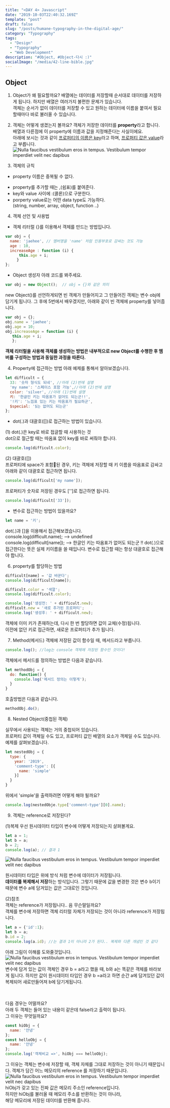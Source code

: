 ```yaml
---
title: "<DAY 4> Javascript"
date: "2019-10-03T22:40:32.169Z"
template: "post"
draft: false
slug: "/posts/humane-typography-in-the-digital-age/"
category: "Typography"
tags:
  - "Design"
  - "Typography"
  - "Web Development"
description: "#Object, #Object-다시 :)"
socialImage: "/media/42-line-bible.jpg"
---
```

## Object

1. Object가 왜 필요할까요?
배열에는 데이터를 저장할때 순서대로 데이터를 저장하게 됩니다. 하지만 배열은 여러가지 불편한 문제가 있습니다.
<br>객체는 순서가 없이 데이터를 저장할 수 있고 원하는 데이터에 이름을 붙여서 필요할때마다 바로 불러올 수 있습니다.

2. 객체는 어떻게 생겼는지 볼까요?
객체가 저장한 데이터를 **property**라고 합니다.  
배열과 다른점에 이 property에 이름과 값을 지정해준다는 사실이에요.  
아래에 보시는 것과 같이 <u>프로퍼티의 이름은 key</u>라고 하며, <u>프로퍼티 값은 value</u>라고 부릅니다.
![Nulla faucibus vestibulum eros in tempus. Vestibulum tempor imperdiet velit nec dapibus](/media/DAY4_1.png)
3. 객체의 규칙
+ property 이름은 중복될 수 없다.
- property를 추가할 때는 ,(쉼표)를 붙여준다.
- key와 value 사이에 :(콜론)으로 구분한다.
- porperty value로는 어떤 data type도 가능하다.<br>(string, number, array, object, function ..)

4. 객체 선언 및 사용법
- 객체 리터럴
{}를 이용해서 객체를 만드는 방법입니다.

```js
var obj = { 
  name: 'jaehee', // 멤버명을 'name' 처럼 인용부호로 감싸는 것도 가능 
  age : 10, 
  increaseAge : function (i) {
      this.age + i; 
     } 
};
```
- Object 생성자
아래 코드를 봐주세요.
```js
var obj = new Object();  // obj = {}와 같은 의미
```
new Object()를 선언하게되면 빈 객체가 만들어지고 그 만들어진 객체는 변수 obj에 담기게 됩니다. 그 후에 5번에서 배우겠지만, 아래와 같이 빈 객체에 property를 넣어줍니다.
```js
var obj = {}; 
obj.name = 'jaehee'; 
obj.age = 10; 
obj.increaseAge = function (i) {
   this.age + i; 
   };
```

**객체 리터럴을 사용해 객체를 생성하는 방법은 내부적으로 new Object를 수행한 후 멤버를 구성하는 방법과 동일한 과정을 따른다.**

4. Property에 접근하는 방법
아래 예제를 통해서 알아보겠습니다.
```js
let difficult = {
  33: '숫자 형식도 되네', //아래 (2)번에 설명
  'my name': '스페이스 포함 가능',//아래 (2)번에 설명
  color: 'silver', //아래 (1)번에 설명
  키: '한글인 키는 따옴표가 없어도 되는군!!',
  '!키': '느낌표 있는 키는 따옴표가 필요하군',
  $special: '$는 없어도 되는군'
};
```
+ dot(.)과 대괄호([])로 접근하는 방법이 있습니다.

(1) dot(.)은 key로 바로 접글할 때 사용하는 것
<br>dot으로 절근할 때는 따옴표 없이 key를 바로 써줘야 합니다.
```js
console.log(difficult.color); 
```
(2) 대괄호([])
<br>프로퍼티에 space가 포함된 경우, 키는 객체에 저장할 때 키 이름을 따옴표로 감싸고 아래와 같이 대괄호로 접근하면 됩니다.
```js
console.log(difficult['my name']);
``` 
프로퍼티가 숫자로 저장된 경우도 ['']로 접근하면 됩니다.
```js
console.log(difficult['33']);
```
+ 변수로 접근하는 방법이 있을까요?
```js
let name = '키';
```
dot(.)과 []을 이용해서 접근해보겠습니다.
<br>console.log(difficult.name); --> undefined
<br>console.log(difficult[name]); --> 한글인 키는 따옴표가 없어도 되는군 !!
dot(.)으로 접근한다는 뜻은 실제 키이름을 쓸 때입니다. 변수로 접근할 때는 항상 대괄호로 접근해야 합니다.

6. property를 할당하는 방법
```js
difficult[name] = '값 바꾼다';
console.log(difficult[name]);

difficult.color = '색깔';
console.log(difficult.color);

console.log('생성전: ' + difficult.new);
difficult.new = '새로 추가된 프로퍼티';
console.log('생성후: ' + difficult.new);
```
객체에 이미 키가 존재하는데, 다시 한 번 할당하면 값이 교체(수정)됩니다.
<br>이전에 없던 키로 접근하면, 새로운 프로퍼티가 추가 됩니다.

7. Method(메서드)
객체에 저장된 값이 함수일 때, 메서드라고 부릅니다.
```js
console.log(); //log는 console 객체에 저장된 함수인 것이다!
```
객체에서 메서드를 정의하는 방법은 다음과 같습니다.
```js
let methodObj = {
  do: function() {
    console.log('메서드 정의는 이렇게');
  }
}
```
호출방법은 다음과 같습니다.
```js
methodObj.do();
```
8. Nested Object(중첩된 객체)

실무에서 사용되는 객체는 거의 중첩되어 있습니다.
<br>프로퍼티 값이 객체일 수도 있고, 프로퍼티 값인 배열의 요소가 객체일 수도 있습니다.
<br>예제를 살펴보겠습니다.
```js
let nestedObj = {
  type: {
    year: '2019',
    'comment-type': [{
      name: 'simple'
    }]
  }
}
```
위에서 'simple'을 출력하려면 어떻게 해야 될까요?
```js
console.log(nestedObje.type['comment-type'][0].name);
```

9. 객체는 reference로 저장된다?

(1)복제
우선 원시데이터 타입이 변수에 어떻게 저장되는지 살펴볼게요.
```js
let a = 1;
let b = a;
b = 2;
console.log(a); // 결과 1
```
![Nulla faucibus vestibulum eros in tempus. Vestibulum tempor imperdiet velit nec dapibus](/media/DAY4_3.png) 

원시데이터 타입은 위에 방식 처럼 변수에 데이터가 저장됩니다.
<br>**데이터를 복제해서 저장**하는 방식입니다. 그렇기 때문에 값을 변경한 것은 변수 b이기 때문에 변수 a에 담겨있는 값은 그대로인 것입니다.

(2)참조
<br>객체는 reference가 저장됩니다.. 음 무슨말일까요?
<br>객체를 변수에 저장하면 객체 리터럴 자체가 저장되는 것이 아니라 reference가 저장됩니다.

```js
let a = {'id':1};
let b = a;
b.id = 2;
console.log(a.id); //는 결과 1이 아니라 2가 된다.. 복제와 다른 개념인 것 같다
```
아래 그림이 이해를 도와줄것입니다.
![Nulla faucibus vestibulum eros in tempus. Vestibulum tempor imperdiet velit nec dapibus](/media/DAY4_4.png)
변수에 담겨 있는 값이 객체인 경우 b = a라고 했을 때, b와 a는 똑같은 객체를 바라보게 됩니다. 하지만 값이 원시데이터 타입인 경우 b =a라고 하면 순간 a에 담겨있던 값이 복제되어 새로만들어져 b에 담기게됩니다.

<br><br>다음 경우는 어떨까요?
<br>아래 두 객체는 들어 있는 내용이 같은데 false라고 출력이 됩니다.
<br>그 이유는 무엇일까요?
```js
const hiObj = { 
  name: '안녕' 
};
const helloObj = {
  name: '안녕'
};
console.log('객체비교 =>', hiObj === helloObj);
```
그 이유는 객체는 변수에 저장할 때, 객체 자체를 그대로 저장하는 것이 아니기 때문입니다. 객체가 담긴 어느 메모리의 reference 를 저장하기 때문입니다.
![Nulla faucibus vestibulum eros in tempus. Vestibulum tempor imperdiet velit nec dapibus](/media/DAY4_2.png)
hiObj가 갖고 있는 진짜 값은 메모리 주소인 reference입니다.
<br>하지만 hiObj를 불러올 때 메모리 주소를 반환하는 것이 아니라,
<br>해당 메모리에 저장된 데이터를 반환해 줍니다.

